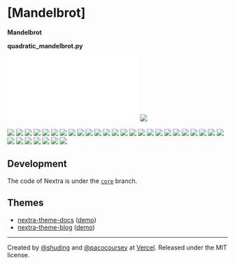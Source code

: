 # [Mandelbrot]

**Mandelbrot**

**quadratic_mandelbrot.py**

![](quadratic_mandelbrot.py)
![](quadratic_mandelbrot.png)

![](/public/demo.png)
![](mandelbrot4.png)
![](mandelbrot_bw.png)
![](sine_mandel_1.png)
![](sine_mandel2_10.png)
![](sine_mandel2_12.png)
![](sine_mandel2_1.png)
![](sine_mandel2_2_1.png)
![](sine_mandel2_2_2.png)
![](sine_mandel2_2_3.png)
![](sine_mandel2_2.png)
![](sine_mandel2_3.png)
![](sine_mandel2_4.png)
![](sine_mandel2_5.png)
![](sine_mandel2_6.png)
![](sine_mandel2_7.png)
![](sine_mandel2_8.png)
![](sine_mandel2_9.png)
![](sine_mandel_2.png)
![](sine_mandel2.png)
![](sine_mandel_3.png)
![](sine_mandel4_1.png)
![](sine_mandel4_2.png)
![](sine_mandel4_3.png)
![](sine_mandel4_4.png)
![](sine_mandel4_5.png)
![](sine_mandel4_6.png)
![](sine_mandel6_1.png)
![](sine_mandel6_2.png)
![](sine_mandel6_3.png)
![](sine_mandel6_4.png)
![](sine_mandel6.png)

## Development

The code of Nextra is under the [`core`](https://github.com/shuding/nextra/tree/core) branch.

## Themes

- [nextra-theme-docs](https://github.com/vercel/swr-site) ([demo](https://swr.vercel.app))
- [nextra-theme-blog](https://github.com/shuding/site) ([demo](https://shud.in))

---

Created by [@shuding](https://github.com/shuding) and [@pacocoursey](https://github.com/pacocoursey) at [Vercel](https://vercel.com). Released under the MIT license.

